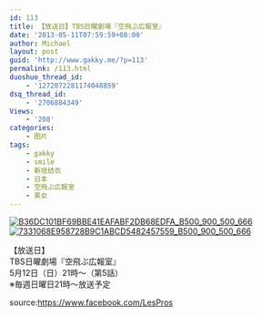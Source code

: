 ```yaml
---
id: 113
title: 【放送日】TBS日曜劇場『空飛ぶ広報室』
date: '2013-05-11T07:59:59+08:00'
author: Michael
layout: post
guid: 'http://www.gakky.me/?p=113'
permalink: /113.html
duoshuo_thread_id:
    - '1272072281174048859'
dsq_thread_id:
    - '2706884349'
Views:
    - '208'
categories:
    - 图片
tags:
    - gakky
    - smile
    - 新垣结衣
    - 日本
    - 空飛ぶ広報室
    - 美女
---
```


[![B36DC101BF69BBE41EAFABF2DB68EDFA_B500_900_500_666](http://www.yui-aragaki.org/wp-content/uploads/img/B36DC101BF69BBE41EAFABF2DB68EDFA_B500_900_500_666.jpeg)](http://www.yui-aragaki.org/wp-content/uploads/img/B36DC101BF69BBE41EAFABF2DB68EDFA_B1280_1280_720_960.jpeg) [![7331068E958728B9C1ABCD5482457559_B500_900_500_666](http://www.yui-aragaki.org/wp-content/uploads/img/7331068E958728B9C1ABCD5482457559_B500_900_500_666.jpeg)](http://www.yui-aragaki.org/wp-content/uploads/img/7331068E958728B9C1ABCD5482457559_B1280_1280_720_960.jpeg)

【放送日】  
TBS日曜劇場『空飛ぶ広報室』  
5月12日（日）21時〜（第5話）  
※毎週日曜日21時〜放送予定

source:<https://www.facebook.com/LesPros>